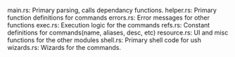 main.rs: Primary parsing, calls dependancy functions.
    helper.rs: Primary function definitions for commands
        errors.rs: Error messages for other functions
        exec.rs: Execution logic for the commands
        refs.rs: Constant definitions for commands(name, aliases, desc, etc)
        resource.rs: UI and misc functions for the other modules
        shell.rs: Primary shell code for ush
        wizards.rs: Wizards for the commands.
